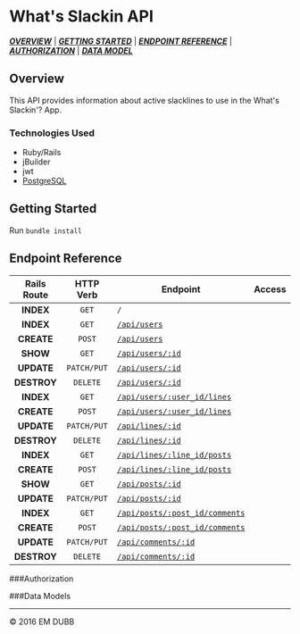 # What's Slackin API

_**[OVERVIEW](#overview)**_ | 
_**[GETTING STARTED](#start)**_ | 
_**[ENDPOINT REFERENCE](#endpoint)**_ | 
_**[AUTHORIZATION](#auth)**_ | 
_**[DATA MODEL](#model)**_

<a name="overview"></a>
## Overview

This API provides information about active slacklines to use in the What's Slackin'? App.

### Technologies Used

* Ruby/Rails
* jBuilder
* jwt
* [PostgreSQL](http://www.postgresql.org/docs/)

<a name="start"></a>
## Getting Started

Run `bundle install`

<a name="endpoint"></a>
## Endpoint Reference

Rails Route | HTTP Verb  | Endpoint                                | Access    
:----------:|:----------:|-----------------------------------------|:---------------:
**INDEX**   | `GET`      | `/`                                     | 
**INDEX**   | `GET`      | [`/api/users`](#allUsers)                           
**CREATE**  | `POST`     | [`/api/users`](#newUser)                            
**SHOW**    | `GET`      | [`/api/users/:id`](#getUser)                        
**UPDATE**  | `PATCH/PUT`| [`/api/users/:id`](#updateUser)             
**DESTROY** | `DELETE`   | [`/api/users/:id`](#deleteUser)         
**INDEX**   | `GET`      | [`/api/users/:user_id/lines`](#getLines)         
**CREATE**  | `POST`     | [`/api/users/:user_id/lines`](#newLine)
**UPDATE**  | `PATCH/PUT`| [`/api/lines/:id`](#updateLine)
**DESTROY** | `DELETE`   | [`/api/lines/:id`](#deleteLine)         
**INDEX**   | `GET`      | [`/api/lines/:line_id/posts`](#allPosts)
**CREATE**  | `POST`     | [`/api/lines/:line_id/posts`](#newPost)
**SHOW**    | `GET`      | [`/api/posts/:id`](#getPost)
**UPDATE**  | `PATCH/PUT`| [`/api/posts/:id`](#updatePost)
**INDEX**   | `GET`      | [`/api/posts/:post_id/comments`](#allComments)            
**CREATE**  | `POST`     | [`/api/posts/:post_id/comments`](#newComment)
**UPDATE**  | `PATCH/PUT`| [`/api/comments/:id`](#udateComment)
**DESTROY** | `DELETE`   | [`/api/comments/:id`](#deleteComment) 





<a name="auth"></a>
###Authorization

<a name="model"></a>
###Data Models



---
© 2016 EM DUBB
